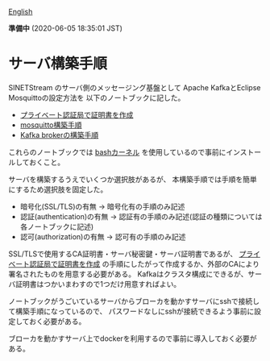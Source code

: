 <!--
Copyright (C) 2020 National Institute of Informatics

Licensed to the Apache Software Foundation (ASF) under one
or more contributor license agreements.  See the NOTICE file
distributed with this work for additional information
regarding copyright ownership.  The ASF licenses this file
to you under the Apache License, Version 2.0 (the
"License"); you may not use this file except in compliance
with the License.  You may obtain a copy of the License at

  http://www.apache.org/licenses/LICENSE-2.0

Unless required by applicable law or agreed to in writing,
software distributed under the License is distributed on an
"AS IS" BASIS, WITHOUT WARRANTIES OR CONDITIONS OF ANY
KIND, either express or implied.  See the License for the
specific language governing permissions and limitations
under the License.
--->

[English](https://translate.google.com/translate?hl=en&sl=ja&tl=en&u=https://nii-gakunin-cloud.github.io/sinetstream/server/brokers/サーバ構築手順.html "google translate")

**準備中** (2020-06-05 18:35:01 JST)

# サーバ構築手順

SINETStream のサーバ側のメッセージング基盤として
Apache KafkaとEclipse Mosquittoの設定方法を
以下のノートブックに記した。

* [プライベート認証局で証明書を作成](プライベート認証局で証明書を作成.md)
* [mosquitto構築手順](mosquitto構築手順.md)
* [Kafka brokerの構築手順](Kafka%20brokerの構築手順.md)

これらのノートブックでは
[bashカーネル](https://github.com/takluyver/bash_kernel)
を使用しているので事前にインストールしておくこと。

サーバを構築するうえでいくつか選択肢があるが、
本構築手順では手順を簡単にするため選択肢を固定した。

* 暗号化(SSL/TLS)の有無 → 暗号化有の手順のみ記述
* 認証(authentication)の有無 → 認証有の手順のみ記述(認証の種類については各ノートブックに記述)
* 認可(authorization)の有無 → 認可有の手順のみ記述

SSL/TLSで使用するCA証明書・サーバ秘密鍵・サーバ証明書であるが、
[プライベート認証局で証明書を作成](プライベート認証局で証明書を作成.md)
の手順にしたがって作成するか、外部のCAにより署名されたものを用意する必要がある。
Kafkaはクラスタ構成にできるが、サーバ証明書はつかいまわすので1つだけ用意すればよい。

ノートブックがうごいているサーバからブローカを動かすサーバにsshで接続して構築手順になっているので、
パスワードなしにsshが接続できるよう事前に設定しておく必要がある。

ブローカを動かすサーバ上でdockerを利用するので事前に導入しておく必要がある。
